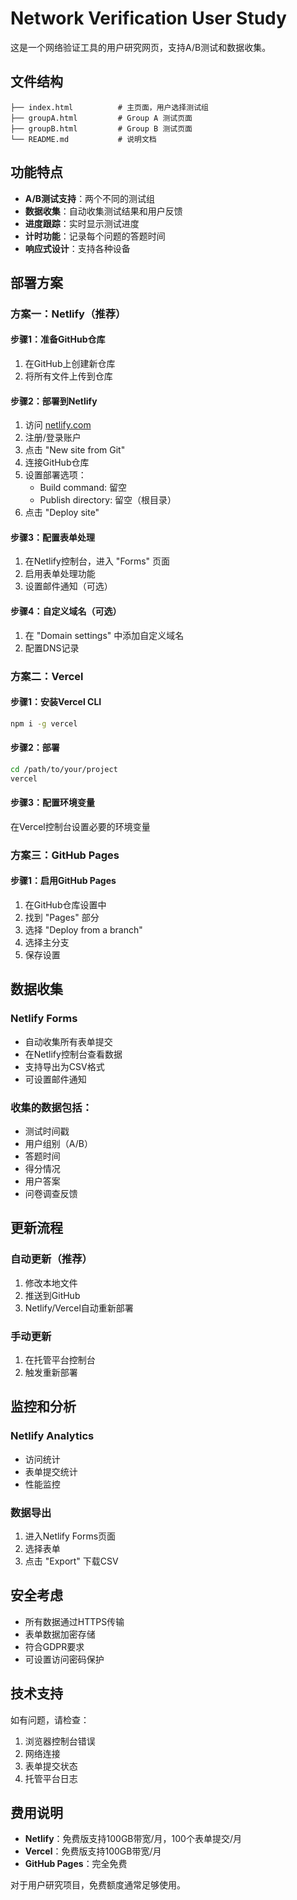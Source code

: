 # Network Verification User Study

这是一个网络验证工具的用户研究网页，支持A/B测试和数据收集。

## 文件结构

```
├── index.html          # 主页面，用户选择测试组
├── groupA.html         # Group A 测试页面
├── groupB.html         # Group B 测试页面
└── README.md           # 说明文档
```

## 功能特点

- **A/B测试支持**：两个不同的测试组
- **数据收集**：自动收集测试结果和用户反馈
- **进度跟踪**：实时显示测试进度
- **计时功能**：记录每个问题的答题时间
- **响应式设计**：支持各种设备

## 部署方案

### 方案一：Netlify（推荐）

#### 步骤1：准备GitHub仓库
1. 在GitHub上创建新仓库
2. 将所有文件上传到仓库

#### 步骤2：部署到Netlify
1. 访问 [netlify.com](https://netlify.com)
2. 注册/登录账户
3. 点击 "New site from Git"
4. 连接GitHub仓库
5. 设置部署选项：
   - Build command: 留空
   - Publish directory: 留空（根目录）
6. 点击 "Deploy site"

#### 步骤3：配置表单处理
1. 在Netlify控制台，进入 "Forms" 页面
2. 启用表单处理功能
3. 设置邮件通知（可选）

#### 步骤4：自定义域名（可选）
1. 在 "Domain settings" 中添加自定义域名
2. 配置DNS记录

### 方案二：Vercel

#### 步骤1：安装Vercel CLI
```bash
npm i -g vercel
```

#### 步骤2：部署
```bash
cd /path/to/your/project
vercel
```

#### 步骤3：配置环境变量
在Vercel控制台设置必要的环境变量

### 方案三：GitHub Pages

#### 步骤1：启用GitHub Pages
1. 在GitHub仓库设置中
2. 找到 "Pages" 部分
3. 选择 "Deploy from a branch"
4. 选择主分支
5. 保存设置

## 数据收集

### Netlify Forms
- 自动收集所有表单提交
- 在Netlify控制台查看数据
- 支持导出为CSV格式
- 可设置邮件通知

### 收集的数据包括：
- 测试时间戳
- 用户组别（A/B）
- 答题时间
- 得分情况
- 用户答案
- 问卷调查反馈

## 更新流程

### 自动更新（推荐）
1. 修改本地文件
2. 推送到GitHub
3. Netlify/Vercel自动重新部署

### 手动更新
1. 在托管平台控制台
2. 触发重新部署

## 监控和分析

### Netlify Analytics
- 访问统计
- 表单提交统计
- 性能监控

### 数据导出
1. 进入Netlify Forms页面
2. 选择表单
3. 点击 "Export" 下载CSV

## 安全考虑

- 所有数据通过HTTPS传输
- 表单数据加密存储
- 符合GDPR要求
- 可设置访问密码保护

## 技术支持

如有问题，请检查：
1. 浏览器控制台错误
2. 网络连接
3. 表单提交状态
4. 托管平台日志

## 费用说明

- **Netlify**：免费版支持100GB带宽/月，100个表单提交/月
- **Vercel**：免费版支持100GB带宽/月
- **GitHub Pages**：完全免费

对于用户研究项目，免费额度通常足够使用。
